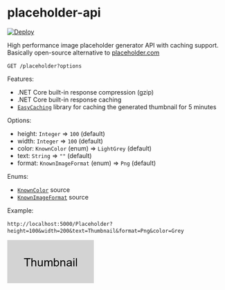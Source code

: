 # placeholder-api

[![Deploy](https://www.herokucdn.com/deploy/button.svg)](https://heroku.com/deploy)

High performance image placeholder generator API with caching support. Basically open-source alternative to [placeholder.com](https://placeholder.com/)

```
GET /placeholder?options
```

Features:
- .NET Core built-in response compression (gzip)
- .NET Core built-in response caching
- [`EasyCaching`](https://github.com/dotnetcore/EasyCaching) library for caching the generated thumbnail for 5 minutes

Options:
- height: `Integer` => `100` (default)
- width: `Integer` => `100` (default)
- color: `KnownColor` (enum) => `LightGrey` (default)
- text: `String` => `""` (default)
- format: `KnownImageFormat` (enum) => `Png` (default)

Enums:
- [`KnownColor`](https://docs.microsoft.com/en-us/dotnet/api/system.drawing.knowncolor?view=net-5.0#fields) source
- [`KnownImageFormat`](https://docs.microsoft.com/en-us/dotnet/api/system.drawing.imaging.imageformat?view=dotnet-plat-ext-5.0#properties) source

Example:
```
http://localhost:5000/Placeholder?height=100&width=200&text=Thumbnail&format=Png&color=Grey
```

![Thumbnail](thumbnail.png)
